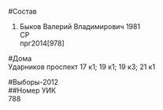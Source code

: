 #Состав  
1. Быков Валерий Владимирович 1981  
    СР  
    прг2014[978]  
  
#Дома  
Ударников проспект 17 к1; 19 к1; 19 к3; 21 к1  
  
#Выборы-2012  
##Номер УИК  
788  
